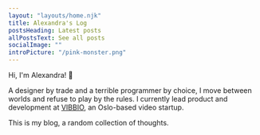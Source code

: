 ```yaml
---
layout: "layouts/home.njk"
title: Alexandra's Log
postsHeading: Latest posts
allPostsText: See all posts
socialImage: ""
introPicture: "/pink-monster.png"
---
```


Hi, I'm Alexandra! 👋

A designer by trade and a terrible programmer by choice, I move between worlds and refuse to play by the rules. I currently lead product and development at [VIBBIO](https://vibbio.com), an Oslo-based video startup.

This is my blog, a random collection of thoughts.